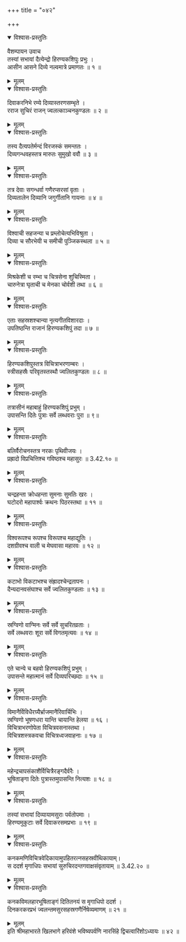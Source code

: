 +++
title = "०४२"

+++

<details open><summary>विश्वास-प्रस्तुतिः</summary>

वैशम्पायन उवाच  
तस्यां सभायां दैत्येन्द्रो हिरण्यकशिपुः प्रभुः ।  
आसीन आसने दिव्ये नल्वमात्रे प्रमाणतः ॥ १ ॥
</details>

<details><summary>मूलम्</summary>

वैशम्पायन उवाच  
तस्यां सभायां दैत्येन्द्रो हिरण्यकशिपुः प्रभुः ।  
आसीन आसने दिव्ये नल्वमात्रे प्रमाणतः ॥ १ ॥
</details>

<details open><summary>विश्वास-प्रस्तुतिः</summary>

दिवाकरनिभे रम्ये दिव्यास्तरणसम्भृते ।  
रराज सुचिरं राजन् ज्वलत्काञ्चनकुण्डलः ॥ २ ॥
</details>

<details><summary>मूलम्</summary>

दिवाकरनिभे रम्ये दिव्यास्तरणसम्भृते ।  
रराज सुचिरं राजन् ज्वलत्काञ्चनकुण्डलः ॥ २ ॥
</details>

<details open><summary>विश्वास-प्रस्तुतिः</summary>

तस्य दैत्यपतेर्मन्दं विरजस्कं समन्ततः ।  
दिव्यगन्धवहस्तत्र मारुतः सुमुखो ववौ ॥ ३ ॥
</details>

<details><summary>मूलम्</summary>

तस्य दैत्यपतेर्मन्दं विरजस्कं समन्ततः ।  
दिव्यगन्धवहस्तत्र मारुतः सुमुखो ववौ ॥ ३ ॥
</details>

<details open><summary>विश्वास-प्रस्तुतिः</summary>

तत्र देवाः सगन्धर्वा गणैरप्सरसां वृताः ।  
दिव्यतालेन दिव्यानि जगुर्गीतानि गायनाः ॥ ४ ॥
</details>

<details><summary>मूलम्</summary>

तत्र देवाः सगन्धर्वा गणैरप्सरसां वृताः ।  
दिव्यतालेन दिव्यानि जगुर्गीतानि गायनाः ॥ ४ ॥
</details>

<details open><summary>विश्वास-प्रस्तुतिः</summary>

विश्वाची सहजन्या च प्रम्लोचेत्यभिविश्रुता ।  
दिव्या च सौरभेयी च समीची पुञ्जिकस्थला ॥ ५ ॥
</details>

<details><summary>मूलम्</summary>

विश्वाची सहजन्या च प्रम्लोचेत्यभिविश्रुता ।  
दिव्या च सौरभेयी च समीची पुञ्जिकस्थला ॥ ५ ॥
</details>

<details open><summary>विश्वास-प्रस्तुतिः</summary>

मिश्रकेशी च रम्भा च चित्रसेना शुचिस्मिता ।  
चारुनेत्रा घृताची च मेनका चोर्वशी तथा ॥ ६ ॥
</details>

<details><summary>मूलम्</summary>

मिश्रकेशी च रम्भा च चित्रसेना शुचिस्मिता ।  
चारुनेत्रा घृताची च मेनका चोर्वशी तथा ॥ ६ ॥
</details>

<details open><summary>विश्वास-प्रस्तुतिः</summary>

एताः सहस्रशश्चान्या नृत्यगीतविशारदाः ।  
उपतिष्ठन्ति राजानं हिरण्यकशिपुं तदा ॥ ७ ॥
</details>

<details><summary>मूलम्</summary>

एताः सहस्रशश्चान्या नृत्यगीतविशारदाः ।  
उपतिष्ठन्ति राजानं हिरण्यकशिपुं तदा ॥ ७ ॥
</details>

<details open><summary>विश्वास-प्रस्तुतिः</summary>

हिरण्यकशिपुस्तत्र विचित्राभरणाम्बरः ।  
स्त्रीसहस्रैः परिवृतस्तस्थौ ज्वलितकुण्डलः ॥ ८ ॥
</details>

<details><summary>मूलम्</summary>

हिरण्यकशिपुस्तत्र विचित्राभरणाम्बरः ।  
स्त्रीसहस्रैः परिवृतस्तस्थौ ज्वलितकुण्डलः ॥ ८ ॥
</details>

<details open><summary>विश्वास-प्रस्तुतिः</summary>

तत्रासीनं महाबाहुं हिरण्यकशिपुं प्रभुम् ।  
उपासन्ति दितेः पुत्राः सर्वे लब्धवराः पुरा ॥ ९॥
</details>

<details><summary>मूलम्</summary>

तत्रासीनं महाबाहुं हिरण्यकशिपुं प्रभुम् ।  
उपासन्ति दितेः पुत्राः सर्वे लब्धवराः पुरा ॥ ९॥
</details>

<details open><summary>विश्वास-प्रस्तुतिः</summary>

बलिर्वैरोचनस्तत्र नरकः पृथिवीजयः ।  
प्रह्रादो विप्रचित्तिश्च गविष्ठश्च महासुरः ॥ 3.42.१० ॥
</details>

<details><summary>मूलम्</summary>

बलिर्वैरोचनस्तत्र नरकः पृथिवीजयः ।  
प्रह्रादो विप्रचित्तिश्च गविष्ठश्च महासुरः ॥ 3.42.१० ॥
</details>

<details open><summary>विश्वास-प्रस्तुतिः</summary>

चन्द्रहन्ता क्रोधहन्ता सुमनाः सुमतिः खरः ।  
घटोदरो महापार्श्वः क्रथनः पिठरस्तथा ॥ ११ ॥
</details>

<details><summary>मूलम्</summary>

चन्द्रहन्ता क्रोधहन्ता सुमनाः सुमतिः खरः ।  
घटोदरो महापार्श्वः क्रथनः पिठरस्तथा ॥ ११ ॥
</details>

<details open><summary>विश्वास-प्रस्तुतिः</summary>

विश्वरूपश्च रूपश्च विरूपश्च महाद्युतिः ।  
दशग्रीवश्च वाली च मेघवासा महारवः ॥ १२ ॥
</details>

<details><summary>मूलम्</summary>

विश्वरूपश्च रूपश्च विरूपश्च महाद्युतिः ।  
दशग्रीवश्च वाली च मेघवासा महारवः ॥ १२ ॥
</details>

<details open><summary>विश्वास-प्रस्तुतिः</summary>

कटाभो विकटाभश्च संह्रादश्चेन्द्रतापनः ।  
दैन्यदानवसंघाश्च सर्वे ज्वलितकुण्डलाः ॥ १३ ॥
</details>

<details><summary>मूलम्</summary>

कटाभो विकटाभश्च संह्रादश्चेन्द्रतापनः ।  
दैन्यदानवसंघाश्च सर्वे ज्वलितकुण्डलाः ॥ १३ ॥
</details>

<details open><summary>विश्वास-प्रस्तुतिः</summary>

स्रग्विणो वाग्मिनः सर्वे सर्वे सुचरितव्रताः ।  
सर्वे लब्धवराः शूरा सर्वे विगतमृत्यवः ॥ १४ ॥
</details>

<details><summary>मूलम्</summary>

स्रग्विणो वाग्मिनः सर्वे सर्वे सुचरितव्रताः ।  
सर्वे लब्धवराः शूरा सर्वे विगतमृत्यवः ॥ १४ ॥
</details>

<details open><summary>विश्वास-प्रस्तुतिः</summary>

एते चान्ये च बहवो हिरण्यकशिपुं प्रभुम् ।  
उपासन्ते महात्मानं सर्वे दिव्यपरिच्छदाः ॥ १५ ॥
</details>

<details><summary>मूलम्</summary>

एते चान्ये च बहवो हिरण्यकशिपुं प्रभुम् ।  
उपासन्ते महात्मानं सर्वे दिव्यपरिच्छदाः ॥ १५ ॥
</details>

<details open><summary>विश्वास-प्रस्तुतिः</summary>

विमानैर्विविधैरग्र्यैर्भ्राजमानैरिवार्चिभिः ।  
स्रग्विणो भूषणधरा यान्ति चायान्ति हेलया ॥ १६ ।  
विचित्राभरणोपेता विचित्रवसनास्तथा ।  
विचित्रशस्त्रकवचा विचित्रध्वजवाहनाः ॥ १७ ॥
</details>

<details><summary>मूलम्</summary>

विमानैर्विविधैरग्र्यैर्भ्राजमानैरिवार्चिभिः ।  
स्रग्विणो भूषणधरा यान्ति चायान्ति हेलया ॥ १६ ।  
विचित्राभरणोपेता विचित्रवसनास्तथा ।  
विचित्रशस्त्रकवचा विचित्रध्वजवाहनाः ॥ १७ ॥
</details>

<details open><summary>विश्वास-प्रस्तुतिः</summary>

महेन्द्रचापसंकाशैर्विचित्रैरङ्गदैर्वरैः ।  
भूषिताङ्गा दितेः पुत्रास्तमुपासन्ति नित्यशः ॥ १८ ॥
</details>

<details><summary>मूलम्</summary>

महेन्द्रचापसंकाशैर्विचित्रैरङ्गदैर्वरैः ।  
भूषिताङ्गा दितेः पुत्रास्तमुपासन्ति नित्यशः ॥ १८ ॥
</details>

<details open><summary>विश्वास-प्रस्तुतिः</summary>

तस्यां सभायां दिव्यायामसुराः पर्वतोपमाः ।  
हिरण्यमुकुटाः सर्वे दिवाकरसमप्रभाः ॥ १९ ॥
</details>

<details><summary>मूलम्</summary>

तस्यां सभायां दिव्यायामसुराः पर्वतोपमाः ।  
हिरण्यमुकुटाः सर्वे दिवाकरसमप्रभाः ॥ १९ ॥
</details>

<details open><summary>विश्वास-प्रस्तुतिः</summary>

कनकमणिविचित्रवेदिकायामुपहितरत्नसहस्रवीथिकायाम्।  
स ददर्श मृगाधिपः सभायां सुरुचिरदन्तगवाक्षसंवृतायाम् ॥ 3.42.२० ॥
</details>

<details><summary>मूलम्</summary>

कनकमणिविचित्रवेदिकायामुपहितरत्नसहस्रवीथिकायाम्।  
स ददर्श मृगाधिपः सभायां सुरुचिरदन्तगवाक्षसंवृतायाम् ॥ 3.42.२० ॥
</details>

<details open><summary>विश्वास-प्रस्तुतिः</summary>

कनकविमलहारभूषिताङ्गं दितितनयं स मृगाधिपो ददर्श ।  
दिनकरकरप्रभं ज्वलन्तमसुरसहस्रगणैर्निषेव्यमाणम् ॥ २१ ॥
</details>

<details><summary>मूलम्</summary>

कनकविमलहारभूषिताङ्गं दितितनयं स मृगाधिपो ददर्श ।  
दिनकरकरप्रभं ज्वलन्तमसुरसहस्रगणैर्निषेव्यमाणम् ॥ २१ ॥
</details>
इति श्रीमहाभारते खिलभागे हरिवंशे भविष्यपर्वणि नारसिंहे द्विचत्वारिंशोऽध्यायः ॥ ४२ ॥